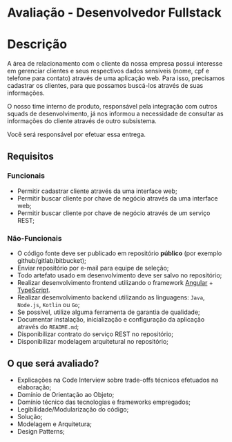 # Avaliação - Desenvolvedor Fullstack

# Descrição
A área de relacionamento com o cliente da nossa empresa possui interesse em gerenciar clientes e seus respectivos dados sensíveis (nome, cpf e telefone para contato) através de uma aplicação web. Para isso, precisamos cadastrar os clientes, para que possamos buscá-los através de suas informações. 

O nosso time interno de produto, responsável pela integração com outros squads de desenvolvimento, já nos informou a necessidade de consultar as informações do cliente através de outro subsistema.  

Você será responsável por efetuar essa entrega. 

## Requisitos

### Funcionais
- Permitir cadastrar cliente através da uma interface web;
- Permitir buscar cliente por chave de negócio através da uma interface web;
- Permitir buscar cliente por chave de negócio através de um serviço REST; 

### Não-Funcionais
- O código fonte deve ser publicado em repositório **público** (por exemplo github/gitlab/bitbucket);
- Enviar repositório por e-mail para equipe de seleção;
- Todo artefato usado em desenvolvimento deve ser salvo no repositório;
- Realizar desenvolvimento frontend utilizando o framework [Angular](https://angular.io/) + [TypeScript](https://www.typescriptlang.org/).
- Realizar desenvolvimento backend utilizando as linguagens: `Java`, `Node.js`, `Kotlin` ou `Go`;
- Se possível, utilize alguma ferramenta de garantia de qualidade;
- Documentar instalação, inicialização e configuração da aplicação através do `README.md`;
- Disponibilizar contrato do serviço REST no repositório;
- Disponibilizar modelagem arquitetural no repositório; 

## O que será avaliado?
- Explicações na Code Interview sobre trade-offs técnicos efetuados na elaboração;
- Domínio de Orientação ao Objeto;
- Domínio técnico das tecnologias e frameworks empregados;
- Legibilidade/Modularização do código;
- Solução;
- Modelagem e Arquitetura;
- Design Patterns; 
